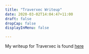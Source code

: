 ```yaml
---
title: "Traverxec Writeup"
date: 2020-03-02T14:04:47+11:00
draft: false
dropCap: false
displayInMenu: false

---
```

My writeup for Traverxec is found [here](https://drive.google.com/open?id=1tcGNBoE8g_oJdrh6UeOZq2Gp-Du3q7oo)